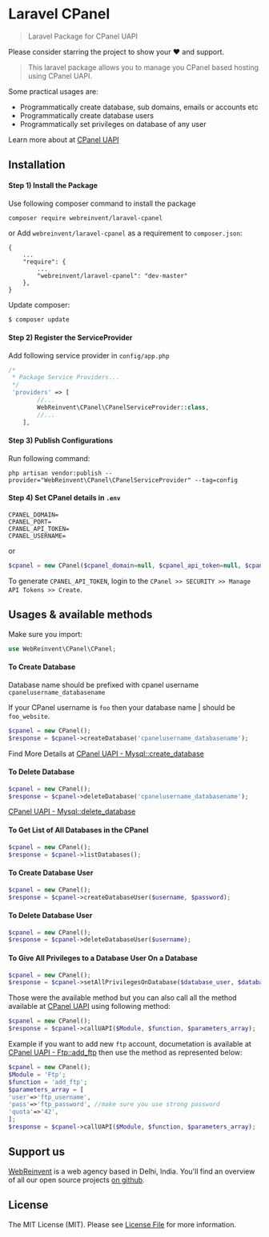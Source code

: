 # Laravel CPanel

> Laravel Package for CPanel UAPI  
  
Please consider starring the project to show your :heart: and support.  

> This laravel package allows you to manage you CPanel based hosting using CPanel UAPI. 

Some practical usages are:
- Programmatically create database, sub domains, emails or accounts etc
- Programmatically create database users
- Programmatically set privileges on database of any user

Learn more about at [CPanel UAPI](https://documentation.cpanel.net/display/DD/Guide+to+UAPI)

## Installation 

#### Step 1) Install the Package
Use following composer command to install the package
```bash  
composer require webreinvent/laravel-cpanel  
```
or
Add `webreinvent/laravel-cpanel` as a requirement to `composer.json`:

```
{
    ...
    "require": {
        ...
        "webreinvent/laravel-cpanel": "dev-master"
    },
}
```

Update composer:

```
$ composer update
```
#### Step 2) Register the ServiceProvider
Add following service provider in `config/app.php`  
```php  
/*  
 * Package Service Providers...  
 */ 
 'providers' => [  
        //...  
        WebReinvent\CPanel\CPanelServiceProvider::class,   
        //...  
    ],
```

#### Step 3) Publish Configurations
Run following command:
```
php artisan vendor:publish --provider="WebReinvent\CPanel\CPanelServiceProvider" --tag=config
```
#### Step 4) Set CPanel details in `.env`
```
CPANEL_DOMAIN= 
CPANEL_PORT=
CPANEL_API_TOKEN=
CPANEL_USERNAME=
```
or

```php
$cpanel = new CPanel($cpanel_domain=null, $cpanel_api_token=null, $cpanel_username=null, $protocol='https', $port=2083);
```

To generate `CPANEL_API_TOKEN`, login to the `CPanel >> SECURITY >> Manage API Tokens >> Create`.

## Usages & available methods 
Make sure you import:
```php
use WebReinvent\CPanel\CPanel;
```

#### To Create Database
Database name should be prefixed with cpanel username `cpanelusername_databasename`

If your CPanel username is `foo` then your database name 
| should be `foo_website`.

```php
$cpanel = new CPanel();
$response = $cpanel->createDatabase('cpanelusername_databasename');
```
Find More Details at [CPanel UAPI - Mysql::create_database](https://documentation.cpanel.net/display/DD/UAPI+Functions+-+Mysql::create_database)

#### To Delete Database

```php
$cpanel = new CPanel();  
$response = $cpanel->deleteDatabase('cpanelusername_databasename');
```

[CPanel UAPI - Mysql::delete_database](https://documentation.cpanel.net/display/DD/UAPI+Functions+-+Mysql%3A%3Adelete_database)

#### To Get List of All Databases in the CPanel

```php
$cpanel = new CPanel();  
$response = $cpanel->listDatabases();
```
#### To Create Database User

```php
$cpanel = new CPanel();  
$response = $cpanel->createDatabaseUser($username, $password);
```
#### To Delete Database User

```php
$cpanel = new CPanel();  
$response = $cpanel->deleteDatabaseUser($username);
```

#### To Give All Privileges to a Database User On a Database

```php
$cpanel = new CPanel();  
$response = $cpanel->setAllPrivilegesOnDatabase($database_user, $database_name);
```

Those were the available method but you can also call all the method available at  [CPanel UAPI](https://documentation.cpanel.net/display/DD/Guide+to+UAPI) using following method:
```php
$cpanel = new CPanel();  
$response = $cpanel->callUAPI($Module, $function, $parameters_array);
```
Example if you want to add new `ftp` account, documetation is available at [CPanel UAPI - Ftp::add_ftp](https://documentation.cpanel.net/display/DD/UAPI+Functions+-+Ftp%3A%3Aadd_ftp) then use the method as represented below:
```php
$cpanel = new CPanel();  
$Module = 'Ftp';
$function = 'add_ftp';
$parameters_array = [
'user'=>'ftp_username',
'pass'=>'ftp_password', //make sure you use strong password
'quota'=>'42',
];
$response = $cpanel->callUAPI($Module, $function, $parameters_array);
```
## Support us  
  
[WebReinvent](https://www.webreinvent.com) is a web agency based in Delhi, India. You'll find an overview of all our open source projects [on github](https://github.com/webreinvent).  
  
## License  
  
The MIT License (MIT). Please see [License File](LICENSE) for more information.  
 
